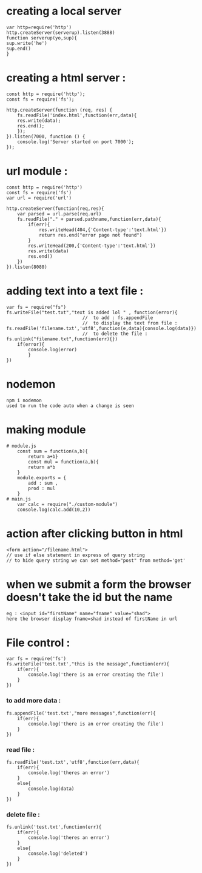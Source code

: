 # creating a local server 
    var http=require('http')
    http.createServer(serverup).listen(3888)
    function serverup(yo,sup){
    sup.write('he')
    sup.end()
    }

# creating a html server :
    const http = require('http');
    const fs = require('fs');

    http.createServer(function (req, res) {
        fs.readFile('index.html',function(err,data){
        res.write(data);
        res.end();
        });
    }).listen(7000, function () {
        console.log('Server started on port 7000');
    });

# url module : 
    const http = require('http')
    const fs = require('fs')
    var url = require('url')

    http.createServer(function(req,res){
        var parsed = url.parse(req.url)
        fs.readFile("." + parsed.pathname,function(err,data){
            if(err){
                res.writeHead(404,{'Content-type':'text.html'})
                return res.end("error page not found")
            }
            res.writeHead(200,{'Content-type':'text.html'})
            res.write(data)
            res.end()
        })
    }).listen(8080)

# adding text into a text file : 
    var fs = require("fs")
    fs.writeFile("test.txt","text is added lol " , function(error){     
                                //  to add : fs.appendFile
                                //  to display the text from file : fs.readFile('filename.txt','utf8',function(e,data){console.log(data)})
                                //  to delete the file : fs.unlink("filename.txt",function(err){})
        if(error){
            console.log(error)
            }
    })

# nodemon 
    npm i nodemon 
    used to run the code auto when a change is seen 

# making module 
    # module.js
        const sum = function(a,b){
            return a+b}
            const mul = function(a,b){
            return a*b
        }
        module.exports = {
            add : sum ,
            prod : mul
        }
    # main.js
        var calc = require("./custom-module")
        console.log(calc.add(10,2))

# action after clicking button in html 
    <form action="/filename.html">
    // use if else statement in express of query string 
    // to hide query string we can set method="post" from method='get'
    
# when we submit a form the browser doesn't take the id but the name 
    eg : <input id="firstName" name="fname" value="shad">
    here the browser display fname=shad instead of firstName in url

# File control :
    var fs = require('fs')
    fs.writeFile('test.txt',"this is the message",function(err){
        if(err){
            console.log('there is an error creating the file')
        }
    })
    
### to add more data : 
    fs.appendFile('test.txt',"more messages",function(err){
        if(err){
            console.log('there is an error creating the file')
        }
    })
### read file : 
    fs.readFile('test.txt','utf8',function(err,data){
        if(err){
            console.log('theres an error')
        }
        else{
            console.log(data)
        }
    })

### delete file :  
    fs.unlink('test.txt',function(err){
        if(err){
            console.log('theres an error')
        }
        else{
            console.log('deleted')
        }
    })
